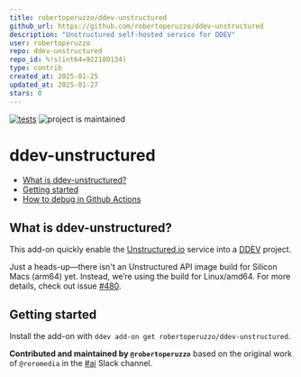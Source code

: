 ```yaml
---
title: robertoperuzzo/ddev-unstructured
github_url: https://github.com/robertoperuzzo/ddev-unstructured
description: "Unstructured self-hosted service for DDEV"
user: robertoperuzzo
repo: ddev-unstructured
repo_id: %!s(int64=922180134)
type: contrib
created_at: 2025-01-25
updated_at: 2025-01-27
stars: 0
---
```


[![tests](https://github.com/robertoperuzzo/ddev-unstructured/actions/workflows/tests.yml/badge.svg)](https://github.com/robertoperuzzo/ddev-unstructured/actions/workflows/tests.yml) ![project is maintained](https://img.shields.io/maintenance/yes/2025.svg)

# ddev-unstructured <!-- omit in toc -->

* [What is ddev-unstructured?](#what-is-ddev-add-on-template)
* [Getting started](#getting-started)
* [How to debug in Github Actions](https://github.com/robertoperuzzo/ddev-unstructured/blob/main/./README_DEBUG.md)

## What is ddev-unstructured?

This add-on quickly enable the [Unstructured.io](https://unstructured.io/) service into a [DDEV](https://ddev.readthedocs.io) project.

Just a heads-up—there isn't an Unstructured API image build for Silicon Macs (arm64) yet. 
Instead, we’re using the build for Linux/amd64. For more details, check out issue [#480](https://github.com/Unstructured-IO/unstructured-api/issues/480).

## Getting started

Install the add-on with `ddev add-on get robertoperuzzo/ddev-unstructured`.

**Contributed and maintained by `@robertoperuzzo`** based on the original work of `@roromedia` in the [#ai](https://drupal.slack.com/archives/CDL2YPBNX/p1737148106043569?thread_ts=1737114857.811289&cid=CDL2YPBNX) Slack channel.
